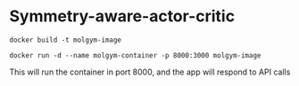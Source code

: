 # Symmetry-aware-actor-critic

`docker build -t molgym-image`

`docker run -d --name molgym-container -p 8000:3000 molgym-image`

This will run the container in port 8000, and the app will respond to API calls
